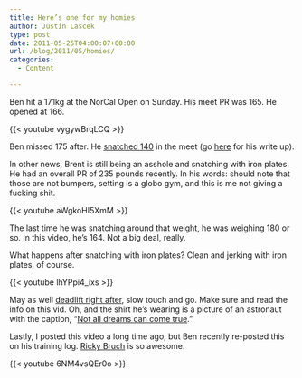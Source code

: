 ```yaml
---
title: Here’s one for my homies
author: Justin Lascek
type: post
date: 2011-05-25T04:00:07+00:00
url: /blog/2011/05/homies/
categories:
  - Content

---
```

Ben hit a 171kg at the NorCal Open on Sunday. His meet PR was 165. He opened at 166.
  
{{< youtube vygywBrqLCQ >}}
  

  
Ben missed 175 after. He [snatched 140][1] in the meet (go [here][2] for his write up).
  

  
In other news, Brent is still being an asshole and snatching with iron plates. He had an overall PR of 235 pounds recently. In his words: should note that those are not bumpers, setting is a globo gym, and this is me not giving a fucking shit.
  
{{< youtube aWgkoHI5XmM >}}
  

  
The last time he was snatching around that weight, he was weighing 180 or so. In this video, he&#8217;s 164. Not a big deal, really.
  
What happens after snatching with iron plates? Clean and jerking with iron plates, of course.
  
{{< youtube lhYPpi4_ixs >}}
  

  
May as well [deadlift right after][3], slow touch and go. Make sure and read the info on this vid. Oh, and the shirt he&#8217;s wearing is a picture of an astronaut with the caption, “[Not all dreams can come true][4].”
  
<!--more-->


  

  
Lastly, I posted this video a long time ago, but Ben recently re-posted this on his training log. [Ricky Bruch][5] is so awesome.
  
{{< youtube 6NM4vsQEr0o >}}

 [1]: http://www.youtube.com/watch?v=Bi0KvwJ0yZo&feature=player_embedded
 [2]: http://alongthelinesof.com/2011/05/23/728/
 [3]: http://www.youtube.com/watch?v=3MMkypQWJeU&feature=player_embedded
 [4]: http://www.topatoco.com/merchant.mvc?Screen=PROD&Store_Code=TO&Product_Code=QW-ASTRO&Category_Code=QW-SHIRTS
 [5]: /?s=ricky+bruch
